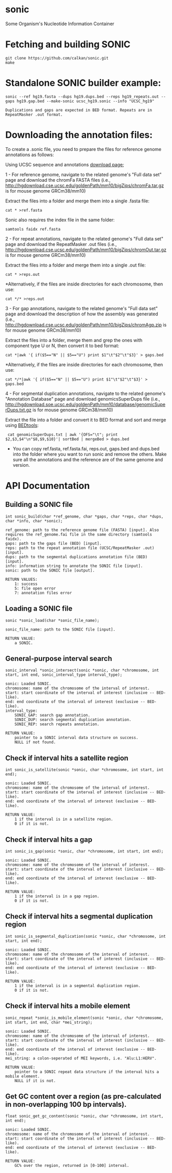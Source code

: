 # sonic
Some Organism's Nucleotide Information Container

# Fetching and building SONIC

	git clone https://github.com/calkan/sonic.git
	make
       
	
# Standalone SONIC builder example:

	sonic --ref hg19.fasta --dups hg19.dups.bed --reps hg19_repeats.out --gaps hg19.gap.bed --make-sonic ucsc_hg19.sonic --info "UCSC_hg19"

	Duplications and gaps are expected in BED format. Repeats are in RepeatMasker .out format.

# Downloading the annotation files:

To create a .sonic file, you need to prepare the files for reference genome annotations as follows:

Using UCSC sequence and annotations [download page](http://hgdownload.cse.ucsc.edu/downloads.html);


1 - For reference genome, navigate to the related genome's "Full data set" page and download the chromFa FASTA files (i.e., http://hgdownload.cse.ucsc.edu/goldenPath/mm10/bigZips/chromFa.tar.gz is for mouse genome GRCm38/mm10)

Extract the files into a folder and merge them into a single .fasta file:
	
	cat * >ref.fasta

Sonic also requires the index file in the same folder:
	
	samtools faidx ref.fasta


2 - For repeat annotations, navigate to the related genome's "Full data set" page and download the RepeatMasker .out files (i.e., http://hgdownload.cse.ucsc.edu/goldenPath/mm10/bigZips/chromOut.tar.gz is for mouse genome GRCm38/mm10)

Extract the files into a folder and merge them into a single .out file:
	
	cat * >reps.out
	
*Alternatively, if the files are inside directories for each chromosome, then use:

	cat */* >reps.out


3 - For gap annotations, navigate to the related genome's "Full data set" page and download the description of how the assembly was generated (i.e., http://hgdownload.cse.ucsc.edu/goldenPath/mm10/bigZips/chromAgp.zip is for mouse genome GRCm38/mm10)

Extract the files into a folder, merge them and grep the ones with component type U or N, then convert it to bed format:
	
	cat *|awk '{ if($5=="N" || $5=="U") print $1"\t"$2"\t"$3}' > gaps.bed

*Alternatively, if the files are inside directories for each chromosome, then use:

	cat */*|awk '{ if($5=="N" || $5=="U") print $1"\t"$2"\t"$3}' > gaps.bed


4 - For segmental duplication annotations, navigate to the related genome's "Annotation Database" page and download genomicsSuperDups file (i.e., http://hgdownload.soe.ucsc.edu/goldenPath/mm10/database/genomicSuperDups.txt.gz is for mouse genome GRCm38/mm10)

Extract the file into a folder and convert it to BED format and sort and merge using [BEDtools](http://bedtools.readthedocs.io/en/latest/):
	
	 cat genomicSuperDups.txt | awk '{OFS="\t"; print $2,$3,$4"\n"$8,$9,$10}'| sortBed | mergeBed > dups.bed


* You can copy ref.fasta, ref.fasta.fai, reps.out, gaps.bed and dups.bed into the folder where you want to run sonic and remove the others. Make sure all the annotations and the reference are of the same genome and version.


# API Documentation

## Building a SONIC file

	int sonic_build(char *ref_genome, char *gaps, char *reps, char *dups, char *info, char *sonic);

	ref_genome: path to the reference genome file (FASTA) [input]. Also requires the ref_genome.fai file in the same directory (samtools faidx).
	gaps: path to the gaps file (BED) [input].
	reps: path to the repeat annotation file (UCSC/RepeatMasker .out) [input].
	dups: path to the segmental duplications annotation file (BED) [input].
	info: information string to annotate the SONIC file [input].
	sonic: path to the SONIC file [output].
	
	RETURN VALUES:
		1: success
		5: file open error
		7: annotation files error
		

## Loading a SONIC file

	sonic *sonic_load(char *sonic_file_name);

	sonic_file_name: path to the SONIC file [input].

	RETURN VALUE:
		a SONIC.

## General-purpose interval search

	sonic_interval *sonic_intersect(sonic *sonic, char *chromosome, int start, int end, sonic_interval_type interval_type);

	sonic: Loaded SONIC.
	chromosome: name of the chromosome of the interval of interest.
	start: start coordinate of the interval of interest (inclusive -- BED-like).
	end: end coordinate of the interval of interest (exclusive -- BED-like).
	interval_type:
		SONIC_GAP: search gap annotation.
		SONIC_DUP: search segmental duplication annotation.
		SONIC_REP: search repeats annotation.

	RETURN VALUE:
		pointer to a SONIC interval data structure on success.
		NULL if not found.

## Check if interval hits a satellite region

	int sonic_is_satellite(sonic *sonic, char *chromosome, int start, int end);

	sonic: Loaded SONIC.
	chromosome: name of the chromosome of the interval of interest.
	start: start coordinate of the interval of interest (inclusive -- BED-like).
	end: end coordinate of the interval of interest (exclusive -- BED-like).

	RETURN VALUE:
		1 if the interval is in a satellite region.
		0 if it is not.

## Check if interval hits a gap

	int sonic_is_gap(sonic *sonic, char *chromosome, int start, int end);

	sonic: Loaded SONIC.
	chromosome: name of the chromosome of the interval of interest.
	start: start coordinate of the interval of interest (inclusive -- BED-like).
	end: end coordinate of the interval of interest (exclusive -- BED-like).

	RETURN VALUE:
		1 if the interval is in a gap region.
		0 if it is not.

## Check if interval hits a segmental duplication region

	int sonic_is_segmental_duplication(sonic *sonic, char *chromosome, int start, int end);

	sonic: Loaded SONIC.
	chromosome: name of the chromosome of the interval of interest.
	start: start coordinate of the interval of interest (inclusive -- BED-like).
	end: end coordinate of the interval of interest (exclusive -- BED-like).

	RETURN VALUE:
		1 if the interval is in a segmental duplication region.
		0 if it is not.

## Check if interval hits a mobile element

	sonic_repeat *sonic_is_mobile_element(sonic *sonic, char *chromosome, int start, int end, char *mei_string);

	sonic: Loaded SONIC.
	chromosome: name of the chromosome of the interval of interest.
	start: start coordinate of the interval of interest (inclusive -- BED-like).
	end: end coordinate of the interval of interest (exclusive -- BED-like).
	mei_string: a colon-seperated of MEI keywords, i.e. "Alu:L1:HERV".

	RETURN VALUE:
		pointer to a SONIC repeat data structure if the interval hits a mobile element.
		NULL if it is not.

## Get GC content over a region (as pre-calculated in non-overlapping 100 bp intervals).

	float sonic_get_gc_content(sonic *sonic, char *chromosome, int start, int end);

	sonic: Loaded SONIC.
	chromosome: name of the chromosome of the interval of interest.
	start: start coordinate of the interval of interest (inclusive -- BED-like).
	end: end coordinate of the interval of interest (exclusive -- BED-like).

	RETURN VALUE:
		GC% over the region, returned in [0-100] interval.
	
